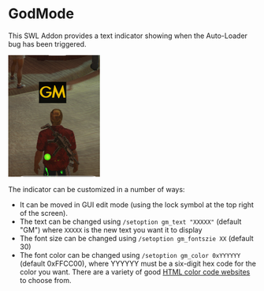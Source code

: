 # GodMode
This SWL Addon provides a text indicator showing when the Auto-Loader bug has been triggered. 

![Indicator](screens/Indicator.PNG) 

The indicator can be customized in a number of ways:
- It can be moved in GUI edit mode (using the lock symbol at the top right of the screen).
- The text can be changed using `/setoption gm_text "XXXXX"` (default "GM") where `XXXXX` is the new text you want it to display
- The font size can be changed using `/setoption gm_fontszie XX` (default 30)
- The font color can be changed using `/setoption gm_color 0xYYYYYY` (default 0xFFCC00), where YYYYYY must be a six-digit hex code for the color you want. There are a variety of good <a href="https://www.w3schools.com/colors/colors_picker.asp">HTML color code websites</a> to choose from.

